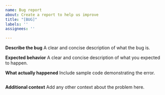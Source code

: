 ```yaml
---
name: Bug report
about: Create a report to help us improve
title: "[BUG]"
labels: ''
assignees: ''

---
```


**Describe the bug**
A clear and concise description of what the bug is.

**Expected behavior**
A clear and concise description of what you expected to happen.

**What actually happened**
Include sample code demonstrating the error.
``` python
```

**Additional context**
Add any other context about the problem here.

